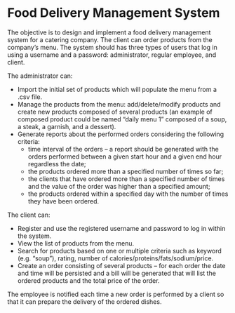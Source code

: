 # Food Delivery Management System

The objective is to design and implement a food delivery management system for a catering company. The client can order products from the company’s menu. The system should has three types of users 
that log in using a username and a password: administrator, regular employee, and client. 

The administrator can: 
* Import the initial set of products which will populate the menu from a .csv file. 
* Manage the products from the menu: add/delete/modify products and create new products composed of several 
products (an example of composed product could be named “daily menu 1” composed of a soup, a steak, a 
garnish, and a dessert). 
* Generate reports about the performed orders considering the following criteria: 
  * time interval of the orders – a report should be generated with the orders performed between a given 
start hour and a given end hour regardless the date;
  * the products ordered more than a specified number of times so far;
  * the clients that have ordered more than a specified number of times and the value of the order 
was higher than a specified amount;
  * the products ordered within a specified day with the number of times they have been ordered.
  
The client can: 
* Register and use the registered username and password to log in within the system. 
* View the list of products from the menu. 
* Search for products based on one or multiple criteria such as keyword (e.g. “soup”), rating, number of 
calories/proteins/fats/sodium/price.
* Create an order consisting of several products – for each order the date and time will be persisted and a bill will 
be generated that will list the ordered products and the total price of the order. 

The employee is notified each time a new order is performed by a client so that it can prepare the delivery 
of the ordered dishes.
